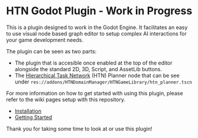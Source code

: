 # HTN Godot Plugin - Work in Progress
This is a plugin designed to work in the Godot Engine. It facilitates an easy to use visual node based graph editor to setup complex AI interactions for your game development needs. 

The plugin can be seen as two parts: 
- The plugin that is accesible once enabled at the top of the editor alongside the standard 2D, 3D, Script, and AssetLib buttons.
- The [Hierarchical Task Network](https://en.wikipedia.org/wiki/Hierarchical_task_network) (HTN) Planner node that can be see under `res://addons/HTNDomainManager/HTNGameLibrary/htn_planner.tscn`

For more information on how to get started with using this plugin, please refer to the wiki pages setup with this repository. 
- [Installation](https://github.com/JerenRaquel/HTNGodotPlugin/wiki/Installation)
- [Getting Started](https://github.com/JerenRaquel/HTNGodotPlugin/wiki/Getting-Started)

Thank you for taking some time to look at or use this plugin!

